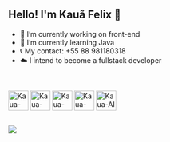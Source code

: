 ## Hello! I'm Kauã Felix 👋

- 💼 I’m currently working on front-end
- 📖 I’m currently learning Java
- 📞 My contact: +55 88 981180318
- ☁️ I intend to become a fullstack developer
##
<div style="display: inline_block"><br>
  <img align="center" alt="Kaua-Js" height="40" width="40" src="https://github.com/user-attachments/assets/9ea99028-2fa8-4f88-b33b-f398bc837892">
    <img align="center" alt="Kaua-Java" height="40" width="40" src="https://github.com/user-attachments/assets/4f5e3416-38e3-467d-b557-1a2c9c673f3d">
  <img align="center" alt="Kaua-HTML" height="40" width="40" src="https://github.com/user-attachments/assets/9acdf3fc-2c9e-4609-820c-378a9fd3ec1f">
  <img align="center" alt="Kaua-CSS" height="40" width="40" src="https://github.com/user-attachments/assets/125b3102-6c2e-4cfc-84bc-86c347ddee13">
 <img align="center" alt="Kaua-AI" height="40" width="40" src="https://github.com/user-attachments/assets/b3b0c078-1253-4676-a9fd-40403b948a0c">
</div>

##
  <a href="https://www.instagram.com/kauafelixxz/?__pwa=1" target="_blank"><img src="https://img.shields.io/badge/-Instagram-%23E4405F?style=for-the-badge&logo=instagram&logoColor=white" target="_blank"></a>
